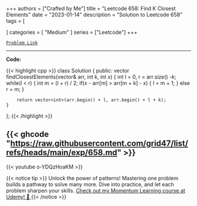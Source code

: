 
+++
authors = ["Crafted by Me"]
title = "Leetcode 658: Find K Closest Elements"
date = "2023-01-14"
description = "Solution to Leetcode 658"
tags = [
    
]
categories = [
    "Medium"
]
series = ["Leetcode"]
+++



[`Problem Link`](https://leetcode.com/problems/find-k-closest-elements/description/)

---

**Code:**

{{< highlight cpp >}}
class Solution {
public:
    vector<int> findClosestElements(vector<int>& arr, int k, int x) {
        int l = 0, r = arr.size() -k;
        while(l < r) {
            int m = (l + r) / 2;
            if(x - arr[m] > arr[m + k] - x) {
                l = m + 1;
            } else r = m;
        }
        
        return vector<int>(arr.begin() + l, arr.begin() + l + k);
    }
};
{{< /highlight >}}

{{< ghcode "https://raw.githubusercontent.com/grid47/list/refs/heads/main/exp/658.md" >}}
---
{{< youtube o-YDQzHoaKM >}}

{{< notice tip >}}
Unlock the power of patterns! Mastering one problem builds a pathway to solve many more. Dive into practice, and let each problem sharpen your skills. [Check out my Momentum Learning course at Udemy! 🚀 ](https://www.udemy.com/course/algorithms-and-data-structures-in-cpp/)
{{< /notice >}}

